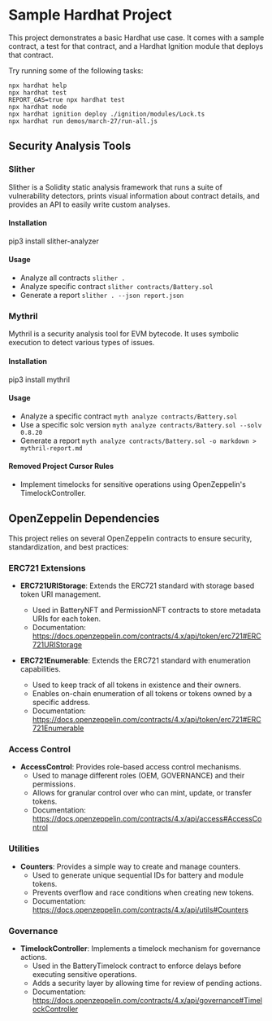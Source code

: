 # Sample Hardhat Project

This project demonstrates a basic Hardhat use case. It comes with a sample contract, a test for that contract, and a Hardhat Ignition module that deploys that contract.

Try running some of the following tasks:

```shell
npx hardhat help
npx hardhat test
REPORT_GAS=true npx hardhat test
npx hardhat node
npx hardhat ignition deploy ./ignition/modules/Lock.ts
npx hardhat run demos/march-27/run-all.js
```

## Security Analysis Tools

### Slither

Slither is a Solidity static analysis framework that runs a suite of vulnerability detectors, prints visual information about contract details, and provides an API to easily write custom analyses.

#### Installation
pip3 install slither-analyzer

#### Usage
- Analyze all contracts
`slither .`
- Analyze specific contract
`slither contracts/Battery.sol`
- Generate a report
`slither . --json report.json`

### Mythril

Mythril is a security analysis tool for EVM bytecode. It uses symbolic execution to detect various types of issues.

#### Installation
pip3 install mythril

#### Usage
- Analyze a specific contract
`myth analyze contracts/Battery.sol`
- Use a specific solc version
`myth analyze contracts/Battery.sol --solv 0.8.20`
- Generate a report
`myth analyze contracts/Battery.sol -o markdown > mythril-report.md`


#### Removed Project Cursor Rules
- Implement timelocks for sensitive operations using OpenZeppelin's TimelockController.

## OpenZeppelin Dependencies

This project relies on several OpenZeppelin contracts to ensure security, standardization, and best practices:

### ERC721 Extensions

- **ERC721URIStorage**: Extends the ERC721 standard with storage based token URI management.
  - Used in BatteryNFT and PermissionNFT contracts to store metadata URIs for each token.
  - Documentation: https://docs.openzeppelin.com/contracts/4.x/api/token/erc721#ERC721URIStorage

- **ERC721Enumerable**: Extends the ERC721 standard with enumeration capabilities.
  - Used to keep track of all tokens in existence and their owners.
  - Enables on-chain enumeration of all tokens or tokens owned by a specific address.
  - Documentation: https://docs.openzeppelin.com/contracts/4.x/api/token/erc721#ERC721Enumerable

### Access Control

- **AccessControl**: Provides role-based access control mechanisms.
  - Used to manage different roles (OEM, GOVERNANCE) and their permissions.
  - Allows for granular control over who can mint, update, or transfer tokens.
  - Documentation: https://docs.openzeppelin.com/contracts/4.x/api/access#AccessControl

### Utilities

- **Counters**: Provides a simple way to create and manage counters.
  - Used to generate unique sequential IDs for battery and module tokens.
  - Prevents overflow and race conditions when creating new tokens.
  - Documentation: https://docs.openzeppelin.com/contracts/4.x/api/utils#Counters

### Governance

- **TimelockController**: Implements a timelock mechanism for governance actions.
  - Used in the BatteryTimelock contract to enforce delays before executing sensitive operations.
  - Adds a security layer by allowing time for review of pending actions.
  - Documentation: https://docs.openzeppelin.com/contracts/4.x/api/governance#TimelockController
